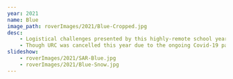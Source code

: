 ```yaml
---
year: 2021
name: Blue
image_path: roverImages/2021/Blue-Cropped.jpg
desc:   
    - Logistical challenges presented by this highly-remote school year influenced our rover’s design, with an added emphasis on making all systems highly manufacturable and easily serviceable. We switched to a welded-aluminum chassis this year, as opposed to carbon fiber, and incorporated a rocker-bogie suspension system and 3D-printed wheels to make it more suited to rocky and uneven terrain. We built upon our Robotic Arm’s custom cycloid transmission system and enhanced usability by adding lasers for depth perception and multiple camera views, and implementing more user-friendly controllers. Blue houses our most advanced electrical system yet with an extendable signal range via custom radio repeater, PCB designs that provide additional system monitoring capabilities and a custom, rechargeable battery. Our science system features numerous life determination methods including Raman spectroscopy, amino acid, chlorophyll, protein and pH chemical tests and an actuated microscope. Furthermore, our soil acquisition system is designed to precisely deliver three separate soil samples without cross-contamination of samples or site.
    - Though URC was cancelled this year due to the ongoing Covid-19 pandemic, we were still judged on our SAR submission, receiving a score of 93.09/100!
slideshow: 
    - roverImages/2021/SAR-Blue.jpg
    - roverImages/2021/Blue-Snow.jpg
---
```

